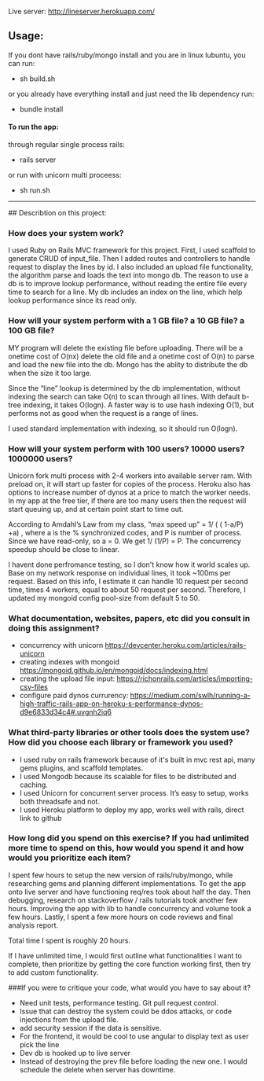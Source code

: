 Live server: http://lineserver.herokuapp.com/
## Usage:
If you dont have rails/ruby/mongo install  and you are in linux lubuntu, you can run:
 * sh build.sh

or you already have everything install and just need the lib dependency run:
 * bundle install

#### To run the app:
through regular single process rails:
 * rails server
 
or run with unicorn multi proceess:
 * sh run.sh

<hr>
## Describtion on this project:

### How does your system work?
I used Ruby on Rails MVC framework for this project.  First, I used scaffold to generate CRUD of input_file. Then I added routes and controllers to handle request to display the lines by id. I also included an upload file functionality, the algorithm parse and loads the text into mongo db. The reason to use a db is to improve lookup performance, without reading the entire file every time to search for a line. My db includes an index on the line, which help lookup performance since its read only. 

### How will your system perform with a 1 GB file? a 10 GB file? a 100 GB file?
MY program will delete the existing file before uploading. There will be a onetime cost of O(nx) delete the old file and a onetime cost of O(n) to parse and load the new file into the db. Mongo has the ablity to distribute the db when the size it too large. 

Since the “line” lookup is determined by the db implementation, without indexing the search can take O(n) to scan through all lines. With default b-tree indexing, it takes O(logn). A faster way is to use hash indexing O(1), but performs not as good when the request is a range of lines. 

I used standard implementation with indexing, so it should run O(logn).

### How will your system perform with 100 users? 10000 users? 1000000 users?
Unicorn fork multi process with 2-4 workers into available server ram. With preload on, it will start up faster for copies of the process. Heroku also has options to increase number of dynos at a price to match the worker needs. In my app at the free tier, if there are too many users then the request will start queuing up, and at certain point start to time out. 

According to Amdahl’s Law from my class, “max speed up” = 1/ ( ( 1-a/P) +a) , where a is the % synchronized codes, and P is number of process. Since we have read-only, so a = 0. We get 1/ (1/P) = P. The concurrency speedup should be close to linear.

I havent done perfromance testing, so I don't know how it world scales up. Base on my network response on individual lines, it took ~100ms per request. Based on this info, I estimate it can handle 10 request per second time, times 4 workers, equal to about 50 request per second. Therefore, I updated my mongoid config pool-size from default 5 to 50.

### What documentation, websites, papers, etc did you consult in doing this assignment?
* concurrency with unicorn
https://devcenter.heroku.com/articles/rails-unicorn
* creating indexes with mongoid
https://mongoid.github.io/en/mongoid/docs/indexing.html
* creating the upload file input:
https://richonrails.com/articles/importing-csv-files
* configure paid dynos  currurency:
https://medium.com/swlh/running-a-high-traffic-rails-app-on-heroku-s-performance-dynos-d9e6833d34c4#.uvgnh2iq6

### What third-party libraries or other tools does the system use? How did you choose each library or framework you used?
* I used ruby on rails framework because of it's built in mvc rest api, many gems plugins, and scaffold templates. 
* I used Mongodb because its scalable for files to be distributed and caching.
* I used Unicorn for concurrent server process. It’s easy to setup, works both threadsafe and not.
* I used Heroku platform to deploy my app, works well with rails, direct link to github

### How long did you spend on this exercise? If you had unlimited more time to spend on this, how would you spend it and how would you prioritize each item?
I spent few hours to setup the new version of rails/ruby/mongo, while researching gems and planning different implementations. To get the app onto live server and have functioning req/res took about half the day. Then debugging, research on stackoverflow / rails tutorials took another few hours. Improving the app with lib to handle concurrency and volume took a few hours. Lastly, I spent a few more hours on code reviews and final analysis report.

Total time I spent is roughly 20 hours. 

If I have unlimited time, I would first outline what functionalities I want to complete, then prioritize by getting the core function working first, then try to add custom functionality. 


###If you were to critique your code, what would you have to say about it?
* Need unit tests, performance testing. Git pull request control.
* Issue that can destroy the system could be ddos attacks, or code 
injections from the upload file.
* add security session if the data is sensitive. 
* For the frontend, it would be cool to use angular to display text as user pick the line
* Dev db is hooked up to live server
* Instead of destroying the prev file before loading the new one. I would schedule the delete when server has downtime.


